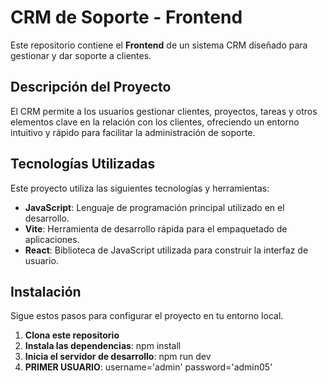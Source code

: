 # CRM de Soporte - Frontend
Este repositorio contiene el **Frontend** de un sistema CRM diseñado para gestionar y dar soporte a clientes.

## Descripción del Proyecto
El CRM permite a los usuarios gestionar clientes, proyectos, tareas y otros elementos clave en la relación con los clientes, ofreciendo un entorno intuitivo y rápido para facilitar la administración de soporte.

## Tecnologías Utilizadas
Este proyecto utiliza las siguientes tecnologías y herramientas:

- **JavaScript**: Lenguaje de programación principal utilizado en el desarrollo.
- **Vite**: Herramienta de desarrollo rápida para el empaquetado de aplicaciones.
- **React**: Biblioteca de JavaScript utilizada para construir la interfaz de usuario.

## Instalación
Sigue estos pasos para configurar el proyecto en tu entorno local.

1. **Clona este repositorio**
2. **Instala las dependencias**:
    npm install
3. **Inicia el servidor de desarrollo**:
    npm run dev
4. **PRIMER USUARIO**:
    username='admin'
    password='admin05'